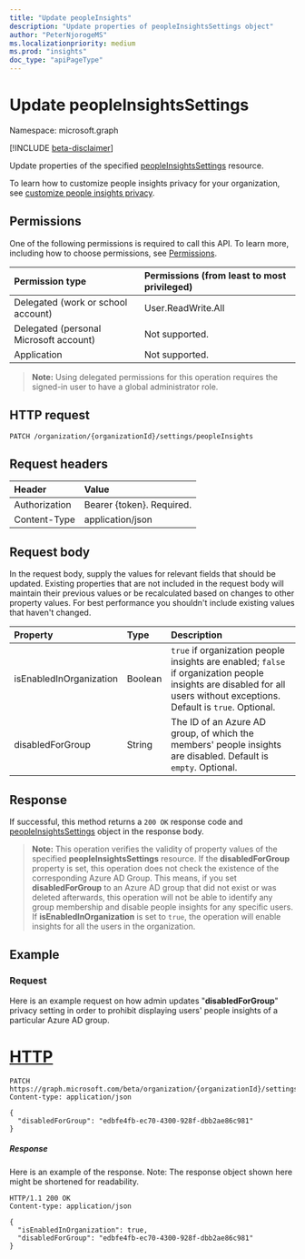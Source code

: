 ```yaml
---
title: "Update peopleInsights"
description: "Update properties of peopleInsightsSettings object"
author: "PeterNjorogeMS"
ms.localizationpriority: medium
ms.prod: "insights"
doc_type: "apiPageType"
---
```


# Update peopleInsightsSettings

Namespace: microsoft.graph

[!INCLUDE [beta-disclaimer](../../includes/beta-disclaimer.md)]

Update properties of the specified [peopleInsightsSettings](../resources/peopleinsightssettings.md) resource.

To learn how to customize people insights privacy for your organization, see [customize people insights privacy](/graph/customize-people-insights-privacy?view=graph-rest-1.0). 

## Permissions

One of the following permissions is required to call this API. To learn more, including how to choose permissions, see [Permissions](/graph/permissions-reference).

|Permission type      | Permissions (from least to most privileged)              |
|:--------------------|:---------------------------------------------------------|
|Delegated (work or school account) | User.ReadWrite.All |
|Delegated (personal Microsoft account) | Not supported.    |
|Application | Not supported. |

>**Note:** Using delegated permissions for this operation requires the signed-in user to have a global administrator role.

## HTTP request
<!-- { "blockType": "ignored" } -->

```http
PATCH /organization/{organizationId}/settings/peopleInsights
```

## Request headers

| Header       | Value|
|:-----------|:------|
| Authorization  | Bearer {token}. Required.  |
| Content-Type  | application/json  |

## Request body

In the request body, supply the values for relevant fields that should be updated. Existing properties that are not included in the request body will maintain their previous values or be recalculated based on changes to other property values. For best performance you shouldn't include existing values that haven't changed.

| Property	   | Type	|Description|
|:---------------|:--------|:----------|
|isEnabledInOrganization|Boolean| `true` if organization people insights are enabled; `false` if organization people insights are disabled for all users without exceptions. Default is `true`. Optional.|
|disabledForGroup|String| The ID of an Azure AD group, of which the members' people insights are disabled. Default is `empty`. Optional.|

## Response

If successful, this method returns a `200 OK` response code and [peopleInsightsSettings](../resources/peopleinsightssettings.md) object in the response body.

>**Note:** This operation verifies the validity of property values of the specified **peopleInsightsSettings** resource. If the **disabledForGroup** property is set, this operation does not check the existence of the corresponding Azure AD Group. This means, if you set **disabledForGroup** to an Azure AD group that did not exist or was deleted afterwards, this operation will not be able to identify any group membership and disable people insights for any specific users. If **isEnabledInOrganization** is set to `true`, the operation will enable insights for all the users in the organization. 

## Example 

### Request

Here is an example request on how admin updates "**disabledForGroup**" privacy setting in order to prohibit displaying users' people insights of a particular Azure AD group.

# [HTTP](#tab/http)
<!-- {
  "blockType": "request",
  "name": "update_peopleinsightssettings"
}-->

```http
PATCH https://graph.microsoft.com/beta/organization/{organizationId}/settings/peopleInsights
Content-type: application/json

{
  "disabledForGroup": "edbfe4fb-ec70-4300-928f-dbb2ae86c981"
}
```

##### Response

Here is an example of the response. Note: The response object shown here might be shortened for readability.
<!-- {
  "blockType": "response",
  "truncated": true,
  "@odata.type": "microsoft.graph.itemInsightsSettings",
  "name": "update_iteminsightssettings"
} -->

```http
HTTP/1.1 200 OK
Content-type: application/json

{
  "isEnabledInOrganization": true,
  "disabledForGroup": "edbfe4fb-ec70-4300-928f-dbb2ae86c981"
}
```


